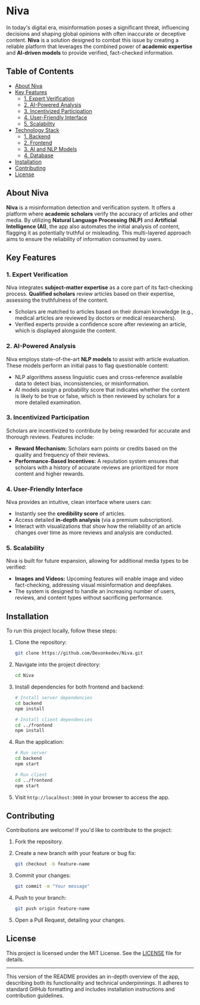 # Niva

In today's digital era, misinformation poses a significant threat, influencing decisions and shaping global opinions with often inaccurate or deceptive content. **Niva** is a solution designed to combat this issue by creating a reliable platform that leverages the combined power of **academic expertise** and **AI-driven models** to provide verified, fact-checked information.

## Table of Contents

- [About Niva](#about-niva)
- [Key Features](#key-features)
  - [1. Expert Verification](#1-expert-verification)
  - [2. AI-Powered Analysis](#2-ai-powered-analysis)
  - [3. Incentivized Participation](#3-incentivized-participation)
  - [4. User-Friendly Interface](#4-user-friendly-interface)
  - [5. Scalability](#5-scalability)
- [Technology Stack](#technology-stack)
  - [1. Backend](#1-backend)
  - [2. Frontend](#2-frontend)
  - [3. AI and NLP Models](#3-ai-and-nlp-models)
  - [4. Database](#4-database)
- [Installation](#installation)
- [Contributing](#contributing)
- [License](#license)

## About Niva

**Niva** is a misinformation detection and verification system. It offers a platform where **academic scholars** verify the accuracy of articles and other media. By utilizing **Natural Language Processing (NLP)** and **Artificial Intelligence (AI)**, the app also automates the initial analysis of content, flagging it as potentially truthful or misleading. This multi-layered approach aims to ensure the reliability of information consumed by users.

## Key Features

### 1. Expert Verification

Niva integrates **subject-matter expertise** as a core part of its fact-checking process. **Qualified scholars** review articles based on their expertise, assessing the truthfulness of the content.

- Scholars are matched to articles based on their domain knowledge (e.g., medical articles are reviewed by doctors or medical researchers).
- Verified experts provide a confidence score after reviewing an article, which is displayed alongside the content.
  
### 2. AI-Powered Analysis

Niva employs state-of-the-art **NLP models** to assist with article evaluation. These models perform an initial pass to flag questionable content:

- NLP algorithms assess linguistic cues and cross-reference available data to detect bias, inconsistencies, or misinformation.
- AI models assign a probability score that indicates whether the content is likely to be true or false, which is then reviewed by scholars for a more detailed examination.

### 3. Incentivized Participation

Scholars are incentivized to contribute by being rewarded for accurate and thorough reviews. Features include:

- **Reward Mechanism:** Scholars earn points or credits based on the quality and frequency of their reviews.
- **Performance-Based Incentives:** A reputation system ensures that scholars with a history of accurate reviews are prioritized for more content and higher rewards.

### 4. User-Friendly Interface

Niva provides an intuitive, clean interface where users can:

- Instantly see the **credibility score** of articles.
- Access detailed **in-depth analysis** (via a premium subscription).
- Interact with visualizations that show how the reliability of an article changes over time as more reviews and analysis are conducted.

### 5. Scalability

Niva is built for future expansion, allowing for additional media types to be verified:

- **Images and Videos:** Upcoming features will enable image and video fact-checking, addressing visual misinformation and deepfakes.
- The system is designed to handle an increasing number of users, reviews, and content types without sacrificing performance.

## Installation

To run this project locally, follow these steps:

1. Clone the repository:

    ```bash
    git clone https://github.com/Devonkedev/Niva.git
    ```

2. Navigate into the project directory:

    ```bash
    cd Niva
    ```

3. Install dependencies for both frontend and backend:

    ```bash
    # Install server dependencies
    cd backend
    npm install
    
    # Install client dependencies
    cd ../frontend
    npm install
    ```

4. Run the application:

    ```bash
    # Run server
    cd backend
    npm start
    
    # Run client
    cd ../frontend
    npm start
    ```

5. Visit `http://localhost:3000` in your browser to access the app.

## Contributing

Contributions are welcome! If you'd like to contribute to the project:

1. Fork the repository.
2. Create a new branch with your feature or bug fix:
    
    ```bash
    git checkout -b feature-name
    ```

3. Commit your changes:

    ```bash
    git commit -m "Your message"
    ```

4. Push to your branch:

    ```bash
    git push origin feature-name
    ```

5. Open a Pull Request, detailing your changes.

## License

This project is licensed under the MIT License. See the [LICENSE](LICENSE) file for details.

---

This version of the README provides an in-depth overview of the app, describing both its functionality and technical underpinnings. It adheres to standard GitHub formatting and includes installation instructions and contribution guidelines.

